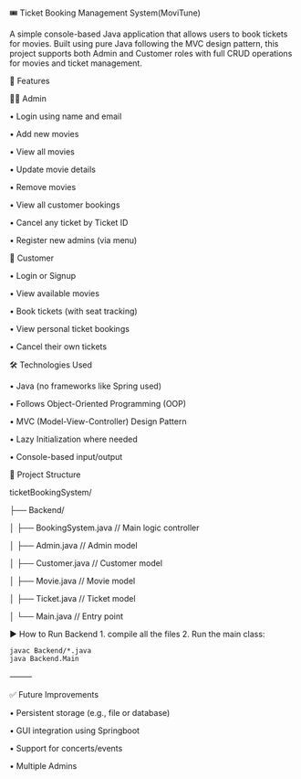 🎟 Ticket Booking Management System(MoviTune)


A simple console-based Java application that allows users to book tickets for movies. Built using pure Java following the MVC design pattern, this project supports both Admin and Customer roles with full CRUD 
operations for movies and ticket management.




🧩 Features


👨‍💼 Admin
	
  •	Login using name and email

  
•	Add new movies

•	View all movies

•	Update movie details

•	Remove movies

•	View all customer bookings

•	Cancel any ticket by Ticket ID

•	Register new admins (via menu)

 👥 Customer
 
•	Login or Signup

•	View available movies

•	Book tickets (with seat tracking)

•	View personal ticket bookings

•	Cancel their own tickets




 🛠 Technologies Used
 
	
 •	Java (no frameworks like Spring used)
 
•	Follows Object-Oriented Programming (OOP)

•	MVC (Model-View-Controller) Design Pattern

•	Lazy Initialization where needed

•	Console-based input/output




📁 Project Structure




ticketBookingSystem/


├── Backend/

│   ├── BookingSystem.java    // Main logic controller

│   ├── Admin.java            // Admin model

│   ├── Customer.java         // Customer model

│   ├── Movie.java            // Movie model

│   ├── Ticket.java           // Ticket model

│   └── Main.java             // Entry point





▶ How to Run  Backend  1. compile all the files        	2.	Run the main class:

  	javac Backend/*.java  
    java Backend.Main


   
⸻

✅ Future Improvements

•	Persistent storage (e.g., file or database)

•	GUI integration using Springboot

•	Support for concerts/events

•	Multiple Admins 









